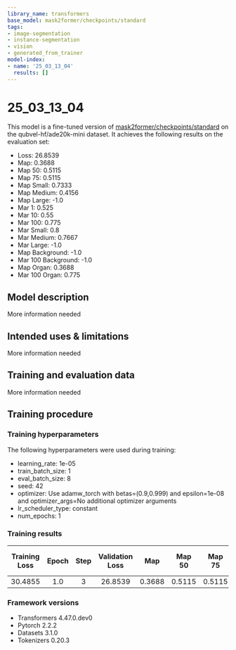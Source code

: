 ```yaml
---
library_name: transformers
base_model: mask2former/checkpoints/standard
tags:
- image-segmentation
- instance-segmentation
- vision
- generated_from_trainer
model-index:
- name: '25_03_13_04'
  results: []
---
```


<!-- This model card has been generated automatically according to the information the Trainer had access to. You
should probably proofread and complete it, then remove this comment. -->

# 25_03_13_04

This model is a fine-tuned version of [mask2former/checkpoints/standard](https://huggingface.co/mask2former/checkpoints/standard) on the qubvel-hf/ade20k-mini dataset.
It achieves the following results on the evaluation set:
- Loss: 26.8539
- Map: 0.3688
- Map 50: 0.5115
- Map 75: 0.5115
- Map Small: 0.7333
- Map Medium: 0.4156
- Map Large: -1.0
- Mar 1: 0.525
- Mar 10: 0.55
- Mar 100: 0.775
- Mar Small: 0.8
- Mar Medium: 0.7667
- Mar Large: -1.0
- Map Background: -1.0
- Mar 100 Background: -1.0
- Map Organ: 0.3688
- Mar 100 Organ: 0.775

## Model description

More information needed

## Intended uses & limitations

More information needed

## Training and evaluation data

More information needed

## Training procedure

### Training hyperparameters

The following hyperparameters were used during training:
- learning_rate: 1e-05
- train_batch_size: 1
- eval_batch_size: 8
- seed: 42
- optimizer: Use adamw_torch with betas=(0.9,0.999) and epsilon=1e-08 and optimizer_args=No additional optimizer arguments
- lr_scheduler_type: constant
- num_epochs: 1

### Training results

| Training Loss | Epoch | Step | Validation Loss | Map    | Map 50 | Map 75 | Map Small | Map Medium | Map Large | Mar 1 | Mar 10 | Mar 100 | Mar Small | Mar Medium | Mar Large | Map Background | Mar 100 Background | Map Organ | Mar 100 Organ |
|:-------------:|:-----:|:----:|:---------------:|:------:|:------:|:------:|:---------:|:----------:|:---------:|:-----:|:------:|:-------:|:---------:|:----------:|:---------:|:--------------:|:------------------:|:---------:|:-------------:|
| 30.4855       | 1.0   | 3    | 26.8539         | 0.3688 | 0.5115 | 0.5115 | 0.7333    | 0.4156     | -1.0      | 0.525 | 0.55   | 0.775   | 0.8       | 0.7667     | -1.0      | -1.0           | -1.0               | 0.3688    | 0.775         |


### Framework versions

- Transformers 4.47.0.dev0
- Pytorch 2.2.2
- Datasets 3.1.0
- Tokenizers 0.20.3
